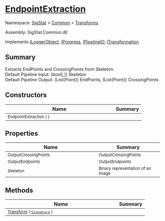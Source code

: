 # [EndpointExtraction](./EndpointExtraction.md)

Namespace: [SigStat]() > [Common](./../README.md) > [Transforms](./README.md)

Assembly: SigStat.Common.dll

Implements [ILoggerObject](./../ILoggerObject.md), [IProgress](./../Helpers/IProgress.md), [IPipelineIO](./../Pipeline/IPipelineIO.md), [ITransformation](./../ITransformation.md)

## Summary
Extracts EndPoints and CrossingPoints from Skeleton.  <br>Default Pipeline Input: (bool[,]) Skeleton<br>Default Pipeline Output: (List{Point}) EndPoints, (List{Point}) CrossingPoints

## Constructors

| Name | Summary | 
| --- | --- | 
| <sub>EndpointExtraction (  )</sub><img width=200>| <sub></sub>| <br>


## Properties

| Name | Summary | 
| --- | --- | 
| <sub>OutputCrossingPoints</sub><img width=200>| <sub>OutputCrossingPoints</sub>| <br>
| <sub>OutputEndpoints</sub><img width=200>| <sub>OutputEndpoints</sub>| <br>
| <sub>Skeleton</sub><img width=200>| <sub>Binary representation of an image</sub>| <br>


## Methods

| Name | Summary | 
| --- | --- | 
| <sub>[Transform](./Methods/EndpointExtraction-100663590.md) ( [`Signature`](./../Signature.md) )</sub><img width=200>| <sub></sub>| <br>


